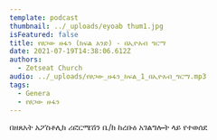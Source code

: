 ```yaml
---
template: podcast
thumbnail: ../_uploads/eyoab thum1.jpg
isFeatured: false
title: የፀጋው ዙፋን (ክፍል አንድ) - በኢዮአብ ግርማ
date: 2021-07-19T14:38:06.612Z
authors:
  - Zetseat Church
audio: ../_uploads/የፀጋው_ዙፋን_ክፍል_1_በኢዮአብ_ግርማ.mp3
tags:
  - Genera
  - የፀጋው ዙፋን
---
```

በዘጸአት አፖስቶሊክ ሪፎርሜሽን ቤ/ክ
ከረቡዕ አገልግሎት ላይ የተወሰደ